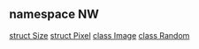 ## namespace NW

[struct Size](Usage/struct_Size.md)
[struct Pixel](Usage/struct_Pixel.md)
[class Image](Usage/class_Image.md)
[class Random](Usage/class_Random.md)
